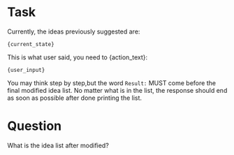 # Task
Currently, the ideas previously suggested are:
```
{current_state}
```
This is what user said, you need to {action_text}:
```
{user_input}
```

You may think step by step,but the word `Result:` MUST come before the final modified idea list. No matter what is in the list, the response should end as soon as possible after done printing the list.
# Question
What is the idea list after modified?